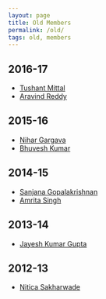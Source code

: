 ```yaml
---
layout: page
title: Old Members
permalink: /old/
tags: old, members
---
```

## 2016-17
* [Tushant Mittal](mittaltushant.github.io)
* [Aravind Reddy](aravindreddy.org)

## 2015-16
* [Nihar Gargava](http://home.iitk.ac.in/~nihar/)
* [Bhuvesh Kumar](http://bhuveshkumar.com)

## 2014-15
* [Sanjana Gopalakrishnan]()
* [Amrita Singh]()

## 2013-14
* [Jayesh Kumar Gupta]()

## 2012-13
* [Nitica Sakharwade]()
